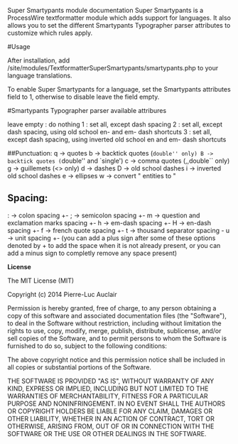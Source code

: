 Super Smartypants module documentation
Super Smartypants is a ProcessWire textformatter module which adds support for languages. It also allows you to set the different Smartypants Typographer parser attributes to customize which rules apply.

#Usage

After installation, add /site/modules/TextformatterSuperSmartypants/smartypants.php to your language translations.

To enable Super Smartypants for a language, set the Smartypants attributes field to 1, otherwise to disable leave the field empty.

#Smartypants Typographer parser available attribures 

leave empty : do nothing
1 : set all, except dash spacing
2 : set all, except dash spacing, using old school en- and em- dash shortcuts
3 : set all, except dash spacing, using inverted old school en and em- dash shortcuts

##Punctuation:
q -> quotes
b -> backtick quotes (``double'' only)
B -> backtick quotes (``double'' and `single')
c -> comma quotes (,,double`` only)
g -> guillemets (<<double>> only)
d -> dashes
D -> old school dashes
i -> inverted old school dashes
e -> ellipses
w -> convert &quot; entities to "

## Spacing:
: -> colon spacing +-
; -> semicolon spacing +-
m -> question and exclamation marks spacing +-
h -> em-dash spacing +-
H -> en-dash spacing +-
f -> french quote spacing +-
t -> thousand separator spacing -
u -> unit spacing +-
  (you can add a plus sign after some of these options denoted by + to add the space when it is not already present, or you can add a minus sign to completly remove any space present)

**License**

The MIT License (MIT)

Copyright (c) 2014 Pierre-Luc Auclair

Permission is hereby granted, free of charge, to any person obtaining a copy
of this software and associated documentation files (the "Software"), to deal
in the Software without restriction, including without limitation the rights
to use, copy, modify, merge, publish, distribute, sublicense, and/or sell
copies of the Software, and to permit persons to whom the Software is
furnished to do so, subject to the following conditions:

The above copyright notice and this permission notice shall be included in
all copies or substantial portions of the Software.

THE SOFTWARE IS PROVIDED "AS IS", WITHOUT WARRANTY OF ANY KIND, EXPRESS OR
IMPLIED, INCLUDING BUT NOT LIMITED TO THE WARRANTIES OF MERCHANTABILITY,
FITNESS FOR A PARTICULAR PURPOSE AND NONINFRINGEMENT. IN NO EVENT SHALL THE
AUTHORS OR COPYRIGHT HOLDERS BE LIABLE FOR ANY CLAIM, DAMAGES OR OTHER
LIABILITY, WHETHER IN AN ACTION OF CONTRACT, TORT OR OTHERWISE, ARISING FROM,
OUT OF OR IN CONNECTION WITH THE SOFTWARE OR THE USE OR OTHER DEALINGS IN
THE SOFTWARE.
